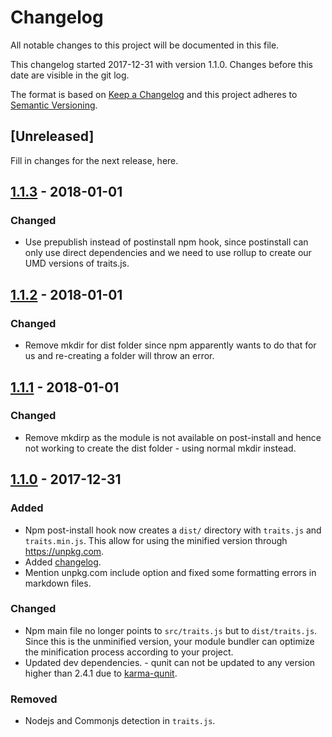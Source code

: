 # Changelog
All notable changes to this project will be documented in this file.

This changelog started 2017-12-31 with version 1.1.0. Changes before this date are visible in the git log.

The format is based on [Keep a Changelog](http://keepachangelog.com/en/1.0.0/)
and this project adheres to [Semantic Versioning](http://semver.org/spec/v2.0.0.html).

## [Unreleased]

Fill in changes for the next release, here.

## [1.1.3] - 2018-01-01
### Changed
- Use prepublish instead of postinstall npm hook, since postinstall can only use direct dependencies and we need to use rollup to create
our UMD versions of traits.js.

## [1.1.2] - 2018-01-01
### Changed
- Remove mkdir for dist folder since npm apparently wants to do that for us and re-creating a folder will throw an error.

## [1.1.1] - 2018-01-01
### Changed
- Remove mkdirp as the module is not available on post-install and hence not working to create the dist folder - using normal mkdir instead.

## [1.1.0] - 2017-12-31
### Added
- Npm post-install hook now creates a `dist/` directory with `traits.js` and
`traits.min.js`. This allow for using the minified version through <https://unpkg.com>.
- Added [changelog](CHANGELOG.md).
- Mention unpkg.com include option and fixed some formatting errors in markdown files.

### Changed
- Npm main file no longer points to `src/traits.js` but to `dist/traits.js`. Since this is the
unminified version, your module bundler can optimize the minification process according to your project.
- Updated dev dependencies. - qunit can not be updated to any version higher than 2.4.1 due to [karma-qunit](https://github.com/karma-runner/karma-qunit/issues/98).

### Removed
- Nodejs and Commonjs detection in `traits.js`.

[1.1.3]:https://github.com/traitsjs/traits.js/releases/tag/v1.1.3
[1.1.2]:https://github.com/traitsjs/traits.js/releases/tag/v1.1.2
[1.1.1]:https://github.com/traitsjs/traits.js/releases/tag/v1.1.1
[1.1.0]:https://github.com/traitsjs/traits.js/releases/tag/v1.1.0

